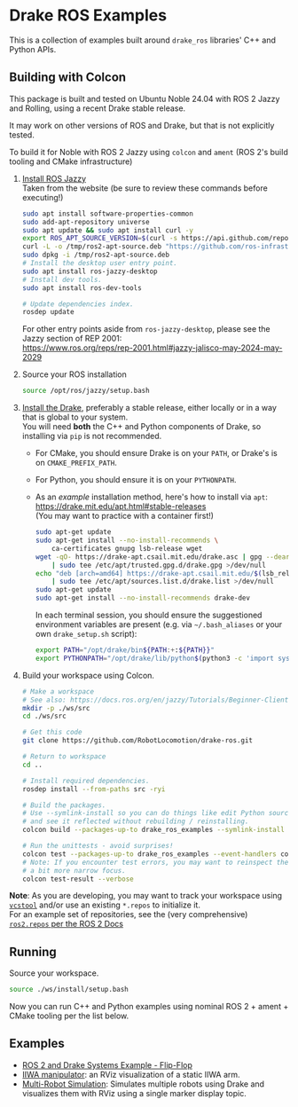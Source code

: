 # Drake ROS Examples

This is a collection of examples built around `drake_ros` libraries' C++ and Python APIs.

## Building with Colcon

This package is built and tested on Ubuntu Noble 24.04 with ROS 2 Jazzy and Rolling,
using a recent Drake stable release.

It may work on other versions of ROS and Drake, but that is not explicitly tested.

To build it for Noble with ROS 2 Jazzy using `colcon` and `ament` (ROS 2's build
tooling and CMake infrastructure)

1. [Install ROS Jazzy](https://docs.ros.org/en/jazzy/Installation.html) \
    Taken from the website (be sure to review these commands before executing!)

    ```sh
    sudo apt install software-properties-common
    sudo add-apt-repository universe
    sudo apt update && sudo apt install curl -y
    export ROS_APT_SOURCE_VERSION=$(curl -s https://api.github.com/repos/ros-infrastructure/ros-apt-source/releases/latest | grep -F "tag_name" | awk -F\" '{print $4}')
    curl -L -o /tmp/ros2-apt-source.deb "https://github.com/ros-infrastructure/ros-apt-source/releases/download/${ROS_APT_SOURCE_VERSION}/ros2-apt-source_${ROS_APT_SOURCE_VERSION}.$(. /etc/os-release && echo $VERSION_CODENAME)_all.deb" # If using Ubuntu derivates use $UBUNTU_CODENAME
    sudo dpkg -i /tmp/ros2-apt-source.deb
    # Install the desktop user entry point.
    sudo apt install ros-jazzy-desktop
    # Install dev tools.
    sudo apt install ros-dev-tools

    # Update dependencies index.
    rosdep update
    ```

    For other entry points aside from `ros-jazzy-desktop`, please see the
    Jazzy section of REP 2001: \
    <https://www.ros.org/reps/rep-2001.html#jazzy-jalisco-may-2024-may-2029>

1. Source your ROS installation

    ```sh
    source /opt/ros/jazzy/setup.bash
    ```

1. [Install the Drake](https://drake.mit.edu/installation.html), preferably a stable release, either locally
   or in a way that is global to your system. \
   You will need **both** the C++ and Python components of Drake, so installing via `pip` is not recommended.

   - For CMake, you should ensure Drake is on your `PATH`, or Drake's is on `CMAKE_PREFIX_PATH`.
   - For Python, you should ensure it is on your `PYTHONPATH`.

   - As an *example* installation method, here's how to install via `apt`: \
     https://drake.mit.edu/apt.html#stable-releases \
     (You may want to practice with a container first!)

      ```sh
      sudo apt-get update
      sudo apt-get install --no-install-recommends \
          ca-certificates gnupg lsb-release wget
      wget -qO- https://drake-apt.csail.mit.edu/drake.asc | gpg --dearmor - \
          | sudo tee /etc/apt/trusted.gpg.d/drake.gpg >/dev/null
      echo "deb [arch=amd64] https://drake-apt.csail.mit.edu/$(lsb_release -cs) $(lsb_release -cs) main" \
          | sudo tee /etc/apt/sources.list.d/drake.list >/dev/null
      sudo apt-get update
      sudo apt-get install --no-install-recommends drake-dev
      ```

      In each terminal session, you should ensure the suggestioned environment variables
      are present (e.g. via `~/.bash_aliases` or your own `drake_setup.sh` script):

      ```sh
      export PATH="/opt/drake/bin${PATH:+:${PATH}}"
      export PYTHONPATH="/opt/drake/lib/python$(python3 -c 'import sys; print("{0}.{1}".format(*sys.version_info))')/site-packages${PYTHONPATH:+:${PYTHONPATH}}"
      ```

1. Build your workspace using Colcon.

    ```sh
    # Make a workspace
    # See also: https://docs.ros.org/en/jazzy/Tutorials/Beginner-Client-Libraries/Creating-A-Workspace/Creating-A-Workspace.html
    mkdir -p ./ws/src
    cd ./ws/src

    # Get this code
    git clone https://github.com/RobotLocomotion/drake-ros.git

    # Return to workspace
    cd ..

    # Install required dependencies.
    rosdep install --from-paths src -ryi

    # Build the packages.
    # Use --symlink-install so you can do things like edit Python source code
    # and see it reflected without rebuilding / reinstalling.
    colcon build --packages-up-to drake_ros_examples --symlink-install

    # Run the unittests - avoid surprises!
    colcon test --packages-up-to drake_ros_examples --event-handlers console_cohesion+
    # Note: If you encounter test errors, you may want to reinspect the results with
    # a bit more narrow focus.
    colcon test-result --verbose
    ```

**Note**: As you are developing, you may want to track your workspace using
[`vcstool`](https://github.com/dirk-thomas/vcstool) and/or use an existing `*.repos`
to initialize it. \
For an example set of repositories, see the (very comprehensive)
[`ros2.repos` per the ROS 2 Docs](https://docs.ros.org/en/jazzy/Installation/Maintaining-a-Source-Checkout.html)

## Running

Source your workspace.

```sh
source ./ws/install/setup.bash
```

Now you can run C++ and Python examples using nominal ROS 2 + ament + CMake
tooling per the list below.

## Examples

- [ROS 2 and Drake Systems Example - Flip-Flop](./examples/rs_flip_flop)
- [IIWA manipulator](./examples/iiwa_manipulator): an RViz visualization of a static IIWA arm.
- [Multi-Robot Simulation](./examples/multirobot): Simulates multiple robots
  using Drake and visualizes them with RViz using a single marker display topic.
